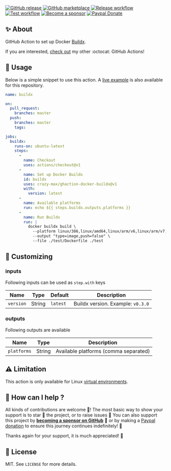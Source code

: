 [![GitHub release](https://img.shields.io/github/release/crazy-max/ghaction-docker-buildx.svg?style=flat-square)](https://github.com/crazy-max/ghaction-docker-buildx/releases/latest)
[![GitHub marketplace](https://img.shields.io/badge/marketplace-docker--buildx-blue?logo=github&style=flat-square)](https://github.com/marketplace/actions/docker-buildx)
[![Release workflow](https://github.com/crazy-max/ghaction-docker-buildx/workflows/release/badge.svg)](https://github.com/crazy-max/ghaction-docker-buildx/actions?workflow=release)
[![Test workflow](https://github.com/crazy-max/ghaction-docker-buildx/workflows/test/badge.svg)](https://github.com/crazy-max/ghaction-docker-buildx/actions?workflow=test)
[![Become a sponsor](https://img.shields.io/badge/sponsor-crazy--max-181717.svg?logo=github&style=flat-square)](https://github.com/sponsors/crazy-max)
[![Paypal Donate](https://img.shields.io/badge/donate-paypal-00457c.svg?logo=paypal&style=flat-square)](https://www.paypal.me/crazyws)

## ✨ About

GitHub Action to set up Docker [Buildx](https://github.com/docker/buildx).

If you are interested, [check out](https://git.io/Je09Y) my other :octocat: GitHub Actions!

## 🚀 Usage

Below is a simple snippet to use this action. A [live example](https://github.com/crazy-max/ghaction-docker-buildx/actions) is also available for this repository.

```yaml
name: buildx

on:
  pull_request:
    branches: master
  push:
    branches: master
    tags:

jobs:
  buildx:
    runs-on: ubuntu-latest
    steps:
      -
        name: Checkout
        uses: actions/checkout@v1
      -
        name: Set up Docker Buildx
        id: buildx
        uses: crazy-max/ghaction-docker-buildx@v1
        with:
          version: latest
      -
        name: Available platforms
        run: echo ${{ steps.buildx.outputs.platforms }}
      -
        name: Run Buildx
        run: |
          docker buildx build \
            --platform linux/386,linux/amd64,linux/arm/v6,linux/arm/v7,linux/arm64,linux/ppc64le,linux/s390x \
            --output "type=image,push=false" \
            --file ./test/Dockerfile ./test
```

## 💅 Customizing

### inputs

Following inputs can be used as `step.with` keys

| Name          | Type    | Default   | Description                        |
|---------------|---------|-----------|------------------------------------|
| `version`     | String  | `latest`  | Buildx version. Example: `v0.3.0`  |

### outputs

Following outputs are available

| Name          | Type    | Description                           |
|---------------|---------|---------------------------------------|
| `platforms`   | String  | Available platforms (comma separated) |

## :warning: Limitation

This action is only available for Linux [virtual environments](https://help.github.com/en/articles/virtual-environments-for-github-actions#supported-virtual-environments-and-hardware-resources).

## 🤝 How can I help ?

All kinds of contributions are welcome :raised_hands:! The most basic way to show your support is to star :star2: the project, or to raise issues :speech_balloon: You can also support this project by [**becoming a sponsor on GitHub**](https://github.com/sponsors/crazy-max) :clap: or by making a [Paypal donation](https://www.paypal.me/crazyws) to ensure this journey continues indefinitely! :rocket:

Thanks again for your support, it is much appreciated! :pray:

## 📝 License

MIT. See `LICENSE` for more details.
